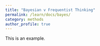 ```yaml
---
title: "Bayesian v Frequentist Thinking"
permalink: /learn/docs/bayes/
category: methods
author_profile: true
---
```


This is an example.